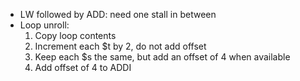 * LW followed by ADD: need one stall in between
* Loop unroll:
  1. Copy loop contents
  2. Increment each $t by 2, do not add offset
  3. Keep each $s the same, but add an offset of 4 when available
  4. Add offset of 4 to ADDI
  
  
